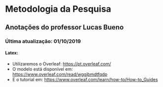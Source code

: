 # Metodologia da Pesquisa

## Anotações do professor Lucas Bueno

### Última atualização: 01/10/2019

#### Latex:

- Utilizaremos o Overleaf: https://pt.overleaf.com/
- O modelo está disponível em: https://www.overleaf.com/read/wggjbmdtfqdp
- E o tutorial em: https://www.overleaf.com/learn/how-to/How-to_Guides
